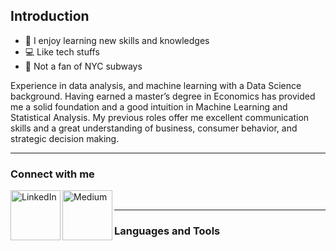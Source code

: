 
## Introduction

- :telescope: I enjoy learning new skills and knowledges
- :computer: Like tech stuffs
- :monorail: Not a fan of NYC subways

Experience in data analysis, and machine learning with a Data Science background. Having earned a master’s degree in Economics has provided me a solid foundation and a good intuition in Machine Learning and Statistical Analysis. My previous roles offer me excellent communication skills and a great understanding of business, consumer behavior, and strategic decision making.

---

### Connect with me

[<img align="left" alt="LinkedIn" width="80" src="" />]( http://www.linkedin.com/in/...)
[<img align="left" alt="Medium" width="80" src="https://github.com/leon2960/leon2960/blob/master/medium.ico" />](https://...)
<br />

---

### Languages and Tools
